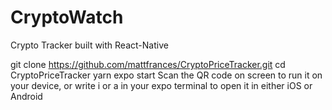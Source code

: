 # CryptoWatch
Crypto Tracker built with React-Native

git clone https://github.com/mattfrances/CryptoPriceTracker.git
cd CryptoPriceTracker
yarn
expo start
Scan the QR code on screen to run it on your device, or write i or a in your expo terminal to open it in either iOS or Android